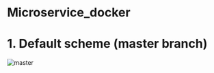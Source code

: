 # Microservice_docker
# 1. Default scheme (master branch)

![master](https://github.com/MineLisovich/Microservice_docker/assets/33331403/4757ffba-1659-443a-a46d-20a292f2c393)

